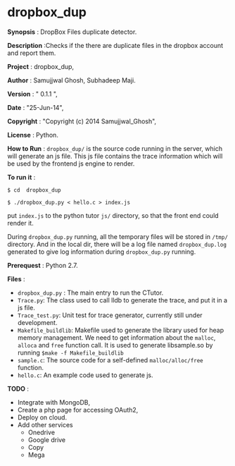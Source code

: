 dropbox_dup
===========
__Synopsis__    : DropBox Files duplicate detector.

__Description__ :Checks if the there are duplicate files in the dropbox account and report them.
                 
__Project__     : dropbox_dup,

__Author__      : Samujjwal Ghosh, Subhadeep Maji.

__Version__     : " 0.1.1 ",

__Date__        : "25-Jun-14",

__Copyright__   : "Copyright (c) 2014 Samujjwal_Ghosh",

__License__     : Python.

__How to Run__  : `dropbox_dup/` is the source code running in the server, which will generate an js file. This js file contains the trace information which will be used by the frontend js engine to render.

__To run it__   : 

`$ cd  dropbox_dup`

`$ ./dropbox_dup.py < hello.c > index.js`

put `index.js` to the python tutor `js/` directory, so that the front end could render it.

During `dropbox_dup.py` running, all the temporary files will be stored in `/tmp/` directory. 
And in the local dir, there will be a log file named `dropbox_dup.log` generated to give 
log information during `dropbox_dup.py` running.

__Prerequest__ : Python 2.7.

__Files__ :
- `dropbox_dup.py` : The main entry to run the CTutor.
- `Trace.py`: The class used to call lldb to generate the trace, and put it in a js file.
- `Trace_test.py`: Unit test for trace generator, currently still under development.
- `Makefile_buildlib`: Makefile used to generate the library used for heap memory management. We need to get information about the `malloc`, `alloca` and `free` function call. It is used to generate libsample.so by running `$make -f Makefile_buildlib`
- `sample.c`: The source code for a self-defined `malloc/alloc/free` function.
- `hello.c`: An example code used to generate js.
  
__TODO__ :
- Integrate with MongoDB,
- Create a php page for accessing OAuth2,
- Deploy on cloud.
- Add other services
  - Onedrive
  - Google drive
  - Copy
  - Mega
